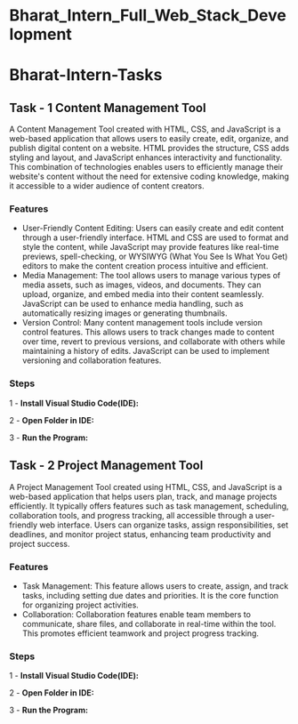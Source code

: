 # Bharat_Intern_Full_Web_Stack_Development

# Bharat-Intern-Tasks

## Task - 1  Content Management Tool
A Content Management Tool created with HTML, CSS, and JavaScript is a web-based application that allows users to easily create, edit, organize, and publish digital content on a website. HTML provides the structure, CSS adds styling and layout, and JavaScript enhances interactivity and functionality. This combination of technologies enables users to efficiently manage their website's content without the need for extensive coding knowledge, making it accessible to a wider audience of content creators.

### Features

- User-Friendly Content Editing: Users can easily create and edit content through a user-friendly interface. HTML and CSS are used to format and style the content, while JavaScript may provide features like real-time previews, spell-checking, or WYSIWYG (What You See Is What You Get) editors to make the content creation process intuitive and efficient.
- Media Management: The tool allows users to manage various types of media assets, such as images, videos, and documents. They can upload, organize, and embed media into their content seamlessly. JavaScript can be used to enhance media handling, such as automatically resizing images or generating thumbnails.
- Version Control: Many content management tools include version control features. This allows users to track changes made to content over time, revert to previous versions, and collaborate with others while maintaining a history of edits. JavaScript can be used to implement versioning and collaboration features.

### Steps  

1 - **Install Visual Studio Code(IDE):**

2 - **Open Folder in IDE:**
  
3 - **Run the Program:**


## Task - 2 Project Management Tool
A Project Management Tool created using HTML, CSS, and JavaScript is a web-based application that helps users plan, track, and manage projects efficiently. It typically offers features such as task management, scheduling, collaboration tools, and progress tracking, all accessible through a user-friendly web interface. Users can organize tasks, assign responsibilities, set deadlines, and monitor project status, enhancing team productivity and project success.

### Features

- Task Management: This feature allows users to create, assign, and track tasks, including setting due dates and priorities. It is the core function for organizing project activities.
- Collaboration: Collaboration features enable team members to communicate, share files, and collaborate in real-time within the tool. This promotes efficient teamwork and project progress tracking.

### Steps

1 - **Install Visual Studio Code(IDE):**

2 - **Open Folder in IDE:**
  
3 - **Run the Program:**


